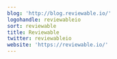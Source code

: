 ```yaml
---
blog: 'http://blog.reviewable.io/'
logohandle: reviewableio
sort: reviewable
title: Reviewable
twitter: reviewableio
website: 'https://reviewable.io/'
---
```

